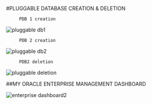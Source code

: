 #PLUGGABLE DATABASE CREATION & DELETION


         PDB 1 creation
![pluggable db1](https://github.com/user-attachments/assets/b1666a31-5186-48f8-bd44-485811fffb2f)
       
         PDB 2 creation
![pluggable db2](https://github.com/user-attachments/assets/d7c6477c-503f-41cb-aff4-6561552bfabf)

         PDB2 deletion
![pluggable deletion](https://github.com/user-attachments/assets/d6d8da29-cab6-42e4-bd67-15659e828a23)

##MY ORACLE ENTERPRISE MANAGEMENT DASHBOARD
       
       
![enterprise dashboard2](https://github.com/user-attachments/assets/ee57dac7-2ae4-4d71-8b2d-553a223dd3d3)

